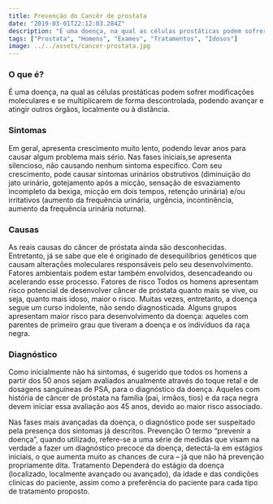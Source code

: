 ```yaml
---
title: Prevenção do Cancêr de prostata
date: "2019-03-01T22:12:03.284Z"
description: "É uma doença, na qual as células prostáticas podem sofrer modificações moleculares e se multiplicarem de forma descontrolada, podendo avançar e atingir outros órgãos, localmente ou à distância."
tags: ["Prostata", "Homens", "Exames", "Tratamentos", "Idosos"]
image: ../../assets/cancer-prostata.jpg
---
```


### O que é?

É uma doença, na qual as células prostáticas podem sofrer modificações moleculares e se multiplicarem de forma descontrolada, podendo avançar e atingir outros órgãos, localmente ou à distância.

### Sintomas

Em geral, apresenta crescimento muito lento, podendo levar anos para causar algum problema mais sério. Nas fases iniciais,se apresenta silencioso, não causando nenhum sintoma específico. Com seu crescimento, pode causar sintomas urinários obstrutivos (diminuição do jato urinário, gotejamento após a micção, sensação de esvaziamento incompleto da bexiga, micção em dois tempos, retenção urinária) e/ou irritativos (aumento da frequência urinária, urgência, incontinência, aumento da frequência urinária noturna).

### Causas

As reais causas do câncer de próstata ainda são desconhecidas. Entretanto, já se sabe que ele é originado de desequilíbrios genéticos que causam alterações moleculares responsáveis pelo seu desenvolvimento. Fatores ambientais podem estar também envolvidos, desencadeando ou acelerando esse processo. Fatores de risco Todos os homens apresentam risco potencial de desenvolver câncer de próstata quanto mais se vive, ou seja, quanto mais idoso, maior o risco. Muitas vezes, entretanto, a doença segue um curso indolente, não sendo diagnosticada. Alguns grupos apresentam maior risco para desenvolvimento da doença: aqueles com parentes de primeiro grau que tiveram a doença e os indivíduos da raça negra.

### Diagnóstico

Como inicialmente não há sintomas, é sugerido que todos os homens a partir dos 50 anos sejam avaliados anualmente através do toque retal e de dosagens sanguíneas de PSA, para o diagnóstico da doença. Aqueles com história de câncer de próstata na família (pai, irmãos, tios) e da raça negra devem iniciar essa avaliação aos 45 anos, devido ao maior risco associado.

Nas fases mais avançadas da doença, o diagnóstico pode ser suspeitado pela presença dos sintomas já descritos.
Prevenção O termo “prevenir a doença”, quando utilizado, refere-se a uma série de medidas que visam na verdade a fazer um diagnóstico precoce da doença, detectá-la em estágios iniciais, o que aumenta muito as chances de cura – já que não há prevenção propriamente dita. Tratamento Dependerá do estágio da doença (localizado, localmente avançado ou avançado), da idade e das condições clínicas do paciente, assim como a preferência do paciente para cada tipo de tratamento proposto.
